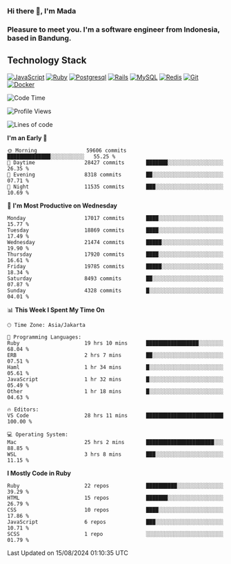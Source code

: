 ### Hi there 👋, I'm Mada
### Pleasure to meet you. I'm a software engineer from Indonesia, based in Bandung.

## Technology Stack

[![JavaScript](https://img.shields.io/badge/-JavaScript-%23F7DF1C?style=flat-square&logo=javascript&logoColor=000000&labelColor=%23F7DF1C&color=%23FFCE5A)](https://www.javascript.com/)
[![Ruby](https://img.shields.io/badge/Ruby-CC342D?style=flat-square&logo=ruby&logoColor=white)](https://www.ruby-lang.org/en/)
[![Postgresql](https://img.shields.io/badge/PostgreSQL-316192?style=flat-square&logo=postgresql&logoColor=ffffff)](https://www.postgresql.org/)
[![Rails](https://img.shields.io/badge/Ruby_on_Rails-CC0000?style=flat-square&logo=ruby-on-rails&logoColor=white)](https://rubyonrails.org/)
[![MySQL](https://img.shields.io/badge/-MySQL-4479A1?style=flat-square&logo=MySQL&logoColor=ffffff)](https://www.mysql.com/)
[![Redis](https://img.shields.io/badge/-Redis-DC382D?style=flat-square&logo=Redis&logoColor=ffffff)](https://redis.io/)
[![Git](https://img.shields.io/badge/-Git-%23F05032?style=flat-square&logo=git&logoColor=%23ffffff)](https://git-scm.com/)
[![Docker](https://img.shields.io/badge/-Docker-2496ED?style=flat-square&logo=docker&logoColor=ffffff)](https://www.docker.com/)
<!--
**madaarya/madaarya** is a ✨ _special_ ✨ repository because its `README.md` (this file) appears on your GitHub profile.

Here are some ideas to get you started:

- 🔭 I’m currently working on ...
- 🌱 I’m currently learning ...
- 👯 I’m looking to collaborate on ...
- 🤔 I’m looking for help with ...
- 💬 Ask me about ...
- 📫 How to reach me: ...
- 😄 Pronouns: ...
- ⚡ Fun fact: ...
-->
<!--START_SECTION:waka-->
![Code Time](http://img.shields.io/badge/Code%20Time-6%2C343%20hrs%2021%20mins-blue)

![Profile Views](http://img.shields.io/badge/Profile%20Views-0-blue)

![Lines of code](https://img.shields.io/badge/From%20Hello%20World%20I%27ve%20Written-45.9%20million%20lines%20of%20code-blue)

**I'm an Early 🐤** 

```text
🌞 Morning                59606 commits       ██████████████░░░░░░░░░░░   55.25 % 
🌆 Daytime                28427 commits       ███████░░░░░░░░░░░░░░░░░░   26.35 % 
🌃 Evening                8318 commits        ██░░░░░░░░░░░░░░░░░░░░░░░   07.71 % 
🌙 Night                  11535 commits       ███░░░░░░░░░░░░░░░░░░░░░░   10.69 % 
```
📅 **I'm Most Productive on Wednesday** 

```text
Monday                   17017 commits       ████░░░░░░░░░░░░░░░░░░░░░   15.77 % 
Tuesday                  18869 commits       ████░░░░░░░░░░░░░░░░░░░░░   17.49 % 
Wednesday                21474 commits       █████░░░░░░░░░░░░░░░░░░░░   19.90 % 
Thursday                 17920 commits       ████░░░░░░░░░░░░░░░░░░░░░   16.61 % 
Friday                   19785 commits       █████░░░░░░░░░░░░░░░░░░░░   18.34 % 
Saturday                 8493 commits        ██░░░░░░░░░░░░░░░░░░░░░░░   07.87 % 
Sunday                   4328 commits        █░░░░░░░░░░░░░░░░░░░░░░░░   04.01 % 
```


📊 **This Week I Spent My Time On** 

```text
🕑︎ Time Zone: Asia/Jakarta

💬 Programming Languages: 
Ruby                     19 hrs 10 mins      █████████████████░░░░░░░░   68.04 % 
ERB                      2 hrs 7 mins        ██░░░░░░░░░░░░░░░░░░░░░░░   07.51 % 
Haml                     1 hr 34 mins        █░░░░░░░░░░░░░░░░░░░░░░░░   05.61 % 
JavaScript               1 hr 32 mins        █░░░░░░░░░░░░░░░░░░░░░░░░   05.49 % 
Other                    1 hr 18 mins        █░░░░░░░░░░░░░░░░░░░░░░░░   04.63 % 

🔥 Editors: 
VS Code                  28 hrs 11 mins      █████████████████████████   100.00 % 

💻 Operating System: 
Mac                      25 hrs 2 mins       ██████████████████████░░░   88.85 % 
WSL                      3 hrs 8 mins        ███░░░░░░░░░░░░░░░░░░░░░░   11.15 % 
```

**I Mostly Code in Ruby** 

```text
Ruby                     22 repos            ██████████░░░░░░░░░░░░░░░   39.29 % 
HTML                     15 repos            ███████░░░░░░░░░░░░░░░░░░   26.79 % 
CSS                      10 repos            ████░░░░░░░░░░░░░░░░░░░░░   17.86 % 
JavaScript               6 repos             ███░░░░░░░░░░░░░░░░░░░░░░   10.71 % 
SCSS                     1 repo              ░░░░░░░░░░░░░░░░░░░░░░░░░   01.79 % 
```




 Last Updated on 15/08/2024 01:10:35 UTC
<!--END_SECTION:waka-->
